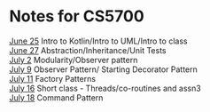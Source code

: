 # Notes for CS5700

[June 25](/Notes/jun25.md) Intro to Kotlin/Intro to UML/Intro to class  
[June 27](/Notes/jun27.md) Abstraction/Inheritance/Unit Tests  
[July 2](/Notes/jul2.md) Modularity/Observer pattern   
[July 9](/Notes/jul9.md) Observer Pattern/ Starting Decorator Pattern  
[July 11](/Notes/jul11.md) Factory Patterns  
[July 16](/Notes/jul16.md) Short class - Threads/co-routines and assn3  
[July 18](/Notes/Jul18.md) Command Pattern  
